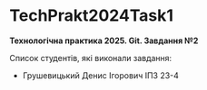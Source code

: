 # TechPrakt2024Task1
**Технологічна практика 2025. Git. Завдання №2**

Список студентів, які виконали завдання:
* Грушевицький Денис Ігорович ІПЗ 23-4
